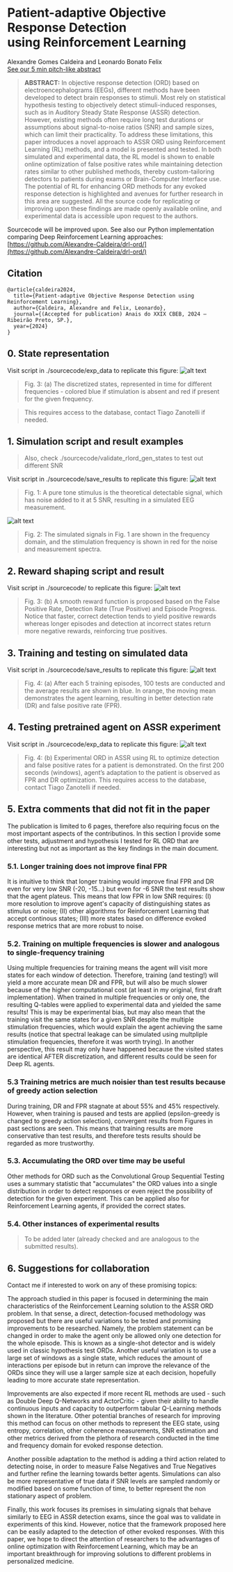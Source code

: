 # Patient-adaptive Objective Response Detection <br> using Reinforcement Learning
Alexandre Gomes Caldeira and Leonardo Bonato Felix <br> [See our 5 min pitch-like abstract](https://drive.google.com/file/d/1je-GIWY3jqOzrMXGR6Ksd4slGlTzOSmh/view?usp=sharing)

> **ABSTRACT:** In objective response detection (ORD) based on electroencephalograms (EEGs), different methods have been developed to detect brain responses to stimuli. Most rely on statistical hypothesis testing to objectively detect stimuli-induced responses, such as in Auditory Steady State Response (ASSR) detection. However, existing methods often require long test durations or assumptions about signal-to-noise ratios (SNR) and sample sizes, which can limit their practicality. To address these limitations, this paper introduces a novel approach to ASSR ORD using Reinforcement Learning (RL) methods, and a model is presented and tested. In both simulated and experimental data, the RL model is shown to enable online optimization of false positive rates while maintaining detection rates similar to other published methods, thereby custom-tailoring detectors to patients during exams or Brain-Computer Interface use. The potential of RL for enhancing ORD methods for any evoked response detection is highlighted and avenues for further research in this area are suggested. All the source code for replicating or improving upon these findings are made openly available online, and experimental data is accessible upon request to the authors.

Sourcecode will be improved upon. See also our Python implementation comparing Deep Reinforcement Learning approaches:
[https://github.com/Alexandre-Caldeira/drl-ord/](https://github.com/Alexandre-Caldeira/drl-ord/)

## Citation
```
@article{caldeira2024,
  title={Patient-adaptive Objective Response Detection using Reinforcement Learning},
  author={Caldeira, Alexandre and Felix, Leonardo},
  journal={(Accepted for publication) Anais do XXIX CBEB, 2024 – Ribeirão Preto, SP.},
  year={2024}
}
```

## 0. State representation 

Visit script in ./sourcecode/exp_data to replicate this figure: 
![alt text](./paper_figures/view_states.png)
> Fig. 3: (a) The discretized states, represented in time for different frequencies - colored blue if stimulation is absent and red if present for the given frequency.

> This requires access to the database, contact Tiago Zanotelli if needed.


## 1. Simulation script and result examples
> Also, check ./sourcecode/validate_rlord_gen_states to test out different SNR

Visit script in ./sourcecode/save_results to replicate this figure:
![alt text](./paper_figures/eeg_simulation_frequency.png)
> Fig. 1: A pure tone stimulus is the theoretical detectable signal, which has noise added to it at 5 SNR, resulting in a simulated EEG measurement.

![alt text](./paper_figures/eeg_simulation_timeseries.png)
> Fig. 2: The simulated signals in Fig. 1 are shown in the frequency domain, and the stimulation frequency is shown in red for the noise and measurement spectra.

## 2. Reward shaping script and result

Visit script in ./sourcecode/ to replicate this figure:
![alt text](./paper_figures/reward_function.png)
> Fig. 3: (b) A smooth reward function is proposed based on the False Positive Rate, Detection Rate (True Positive) and Episode Progress. Notice that faster, correct detection tends to yield positive rewards whereas longer episodes and detection at incorrect states return more negative rewards, reinforcing true positives.

## 3. Training and testing on simulated data

Visit script in ./sourcecode/save_results to replicate this figure:
![alt text](./paper_figures/snr5_simulations.png)
> Fig. 4: (a) After each 5 training episodes, 100 tests are conducted and the average results are shown in blue. In orange, the moving mean demonstrates the agent learning, resulting in better detection rate (DR) and false positive rate (FPR). 

## 4. Testing pretrained agent on ASSR experiment

Visit script in ./sourcecode/exp_data to replicate this figure: 
![alt text](./paper_figures/experimental_results.png)
> Fig. 4: (b) Experimental ORD in ASSR using RL to optimize detection and false positive rates for a patient is demonstrated. On the first 200 seconds (windows), agent’s adaptation to the patient is observed as FPR and DR optimization.
> This requires access to the database, contact Tiago Zanotelli if needed.

## 5. Extra comments that did not fit in the paper

The publication is limited to 6 pages, therefore also requiring focus on the most important aspects of the contributinos. In this section I provide some other tests, adjustment and hypothesis I tested for RL ORD that are interesting but not as important as the key findings in the main document.

### 5.1. Longer training does not improve final FPR
It is intuitive to think that longer training would improve final FPR and DR even for very low SNR (-20, -15...) but even for -6 SNR the test results show that the agent plateus. This means that low FPR in low SNR requires: (I) more resolution to improve agent's capacity of distinguishing states as stimulus or noise; (II) other algorithms for Reinforcement Learning that accept continous states; (III) more states based on difference evoked response metrics that are more robust to noise.

### 5.2. Training on multiple frequencies is slower and analogous to single-frequency training
Using multiple frequencies for training means the agent will visit more states for each window of detection. Therefore, training (and testing!) will yield a more accurate mean DR and FPR, but will also be much slower because of the higher computational cost (at least in my original, first draft implementation). When trained in multiple frequencies or only one, the resulting Q-tables were applied to experimental data and yielded the same results! This is may be experimental bias, but may also mean that the training visit the same states for a given SNR despite the multiple stimulation frequencies, which would explain the agent achieving the same results (notice that spectral leakage can be simulated using multpliple stimulation frequencies, therefore it was worth trying). In another perspective, this result may only have happened because the visited states are identical AFTER discretization, and different results could be seen for Deep RL agents.

### 5.3 Training metrics are much noisier than test results because of greedy action selection
During training, DR and FPR stagnate at about 55% and 45% respectively. However, when training is paused and tests are applied (epsilon-greedy is changed to greedy action selection), convergent results from Figures in  past sections are seen. This means that training results are more conservative than test results, and therefore tests results should be regarded as more trustworthy.


### 5.3. Accumulating the ORD over time may be useful
Other methods for ORD such as the Convolutional Group Sequential Testing uses a summary statistic that "accumulates" the ORD values into a single distribution in order to detect responses or even reject the possibility of detection for the given experiment. This can be applied also for Reinforcement Learning agents, if provided the correct states.

### 5.4. Other instances of experimental results
> To be added later (already checked and are analogous to the submitted results).

## 6. Suggestions for collaboration

Contact me if interested to work on any of these promising topics:

The approach studied in this paper is focused in determining the main characteristics of the Reinforcement Learning solution to the ASSR ORD problem. In that sense, a direct, detection-focused methodology was proposed but there are useful variations to be tested and promising improvements to be researched. Namely, the problem statement can be changed in order to make the agent only be allowed only one detection for the whole episode. This is known as a single-shot detector and is widely used in classic hypothesis test ORDs. Another useful variation is to use a large set of windows as a single state, which reduces the amount of interactions per episode but in return can improve the relevance of the ORDs since they will use a larger sample size at each decision, hopefully leading to more accurate state representation. 

Improvements are also expected if more recent RL methods are used - such as Double Deep Q-Networks and ActorCritic - given their ability to handle continuous inputs and capacity to outperform tabular Q-Learning methods shown in the literature. Other potential branches of research for improving this method can focus on other methods to represent the EEG state, using entropy, correlation, other coherence measurements, SNR estimation and other metrics derived from the plethora of research conducted in the time and frequency domain for evoked response detection. 

Another possible adaptation to the method is adding a third action related to detecting noise, in order to measure False Negatives and True Negatives and further refine the learning towards better agents. Simulations can also be more representative of true data if SNR levels are sampled randomly or modified based on some function of time, to better represent the non stationary aspect of problem. 

Finally, this work focuses its premises in simulating signals that behave similarly to EEG in ASSR detection exams, since the goal was to validate in experiments of this kind. However, notice that the framework proposed here can be easily adapted to the detection of other evoked responses. With this paper, we hope to direct the attention of researchers to the advantages of online optimization with Reinforcement Learning, which may be an important breakthrough for improving solutions to different problems in personalized medicine.
